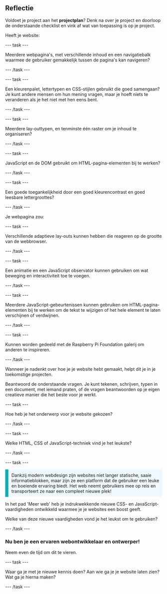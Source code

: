 ## Reflectie

Voldoet je project aan het **projectplan**? Denk na over je project en doorloop de onderstaande checklist en vink af wat van toepassing is op je project.

Heeft je website:

--- task ---

Meerdere webpagina's, met verschillende inhoud en een navigatiebalk waarmee de gebruiker gemakkelijk tussen de pagina's kan navigeren?

--- /task ---

--- task ---

Een kleurenpalet, lettertypen en CSS-stijlen gebruikt die goed samengaan? Je kunt andere mensen om hun mening vragen, maar je hoeft niets te veranderen als je het niet met hen eens bent.

--- /task ---

--- task ---

Meerdere lay-outtypen, en tenminste één raster om je inhoud te organiseren?

--- /task ---

--- task ---

JavaScript en de DOM gebruikt om HTML-pagina-elementen bij te werken?

--- /task ---

--- task ---

Een goede toegankelijkheid door een goed kleurencontrast en goed leesbare lettergroottes?

--- /task ---

Je webpagina zou:

--- task ---

Verschillende adaptieve lay-outs kunnen hebben die reageren op de grootte van de webbrowser.

--- /task ---

--- task ---

Een animatie en een JavaScript observator kunnen gebruiken om wat beweging en interactiviteit toe te voegen.

--- /task ---

--- task ---

Meerdere JavaScript-gebeurtenissen kunnen gebruiken om HTML-pagina-elementen bij te werken om de tekst te wijzigen of het hele element te laten verschijnen of verdwijnen.

--- /task ---

--- task ---

Kunnen worden gedeeld met de Raspberry Pi Foundation galerij om anderen te inspireren.

--- /task ---

Wanneer je nadenkt over hoe je je website hebt gemaakt, helpt dit je in je toekomstige projecten.

Beantwoord de onderstaande vragen. Je kunt tekenen, schrijven, typen in een document, met iemand praten, of de vragen beantwoorden op je eigen creatieve manier die het beste voor je werkt.

--- task ---

Hoe heb je het onderwerp voor je website gekozen?

--- /task ---

--- task ---

Welke HTML, CSS of JavaScript-techniek vind je het leukste?

--- /task ---

--- task ---

<p style="border-left: solid; border-width:10px; border-color: #0faeb0; background-color: aliceblue; padding: 10px;">
Dankzij modern webdesign zijn websites niet langer statische, saaie informatieblokken, maar zijn ze een platform dat de gebruiker een leuke en boeiende ervaring biedt. Het web neemt gebruikers mee op reis en transporteert ze naar een compleet nieuwe plek!
</p>

In het pad 'Meer web' heb je indrukwekkende nieuwe CSS- en JavaScript-vaardigheden ontwikkeld waarmee je je websites een boost geeft.

Welke van deze nieuwe vaardigheden vond je het leukst om te gebruiken?

--- /task ---

### Nu ben je een ervaren webontwikkelaar en ontwerper!

Neem even de tijd om dit te vieren.

--- task ---

Waar ga je met je nieuwe kennis doen? Aan wie ga je je website laten zien? Wat ga je hierna maken?

--- /task ---
